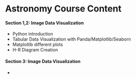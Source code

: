 # Astronomy Course Content
  #### Section 1,2: Image Data Visualization
  - Python introduction 
  - Tabular Data Visualization with Panda/Matplotlib/Seaborn
  - Matplotlib different plots
  - H-R Diagram Creation
  
 #### Section 3: Image Data Visualization
  -
